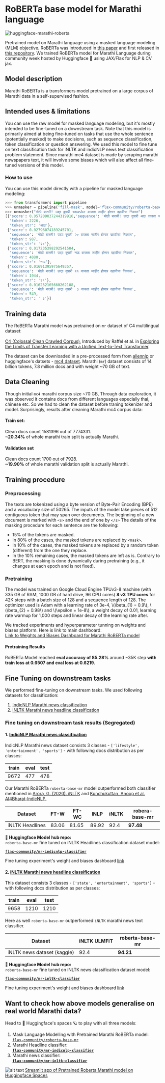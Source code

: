 # RoBERTa base model for Marathi language

![huggingface-marathi-roberta](huggingface-marathi-roberta.png)

Pretrained model on Marathi language using a masked language modeling (MLM) objective. RoBERTa was introduced in
[this paper](https://arxiv.org/abs/1907.11692) and first released in
[this repository](https://github.com/pytorch/fairseq/tree/master/examples/roberta). We trained RoBERTa model for Marathi Language during community week hosted by Huggingface 🤗 using JAX/Flax for NLP & CV jax.


## Model description
Marathi RoBERTa is a transformers model pretrained on a large corpus of Marathi data in a self-supervised fashion. 

## Intended uses & limitations
You can use the raw model for masked language modeling, but it's mostly intended to be fine-tuned on a downstream task.
Note that this model is primarily aimed at being fine-tuned on tasks that use the whole sentence (potentially masked)
to make decisions, such as sequence classification, token classification or question answering. We used this model to fine tune on text classification task for iNLTK and indicNLP news text classification problem statement. Since marathi mc4 dataset is made by scraping marathi newspapers text, it will involve some biases which will also affect all fine-tuned versions of this model.

### How to use
You can use this model directly with a pipeline for masked language modeling:
```python
>>> from transformers import pipeline
>>> unmasker = pipeline('fill-mask', model='flax-community/roberta-base-mr')
>>> unmasker("मोठी बातमी! उद्या दुपारी <mask> वाजता जाहीर होणार दहावीचा निकाल")
[{'score': 0.057209037244319916,'sequence': 'मोठी बातमी! उद्या दुपारी आठ वाजता जाहीर होणार दहावीचा निकाल',
  'token': 2226,
  'token_str': 'आठ'},
 {'score': 0.02796074189245701,
  'sequence': 'मोठी बातमी! उद्या दुपारी २० वाजता जाहीर होणार दहावीचा निकाल',
  'token': 987,
  'token_str': '२०'},
 {'score': 0.017235398292541504,
  'sequence': 'मोठी बातमी! उद्या दुपारी नऊ वाजता जाहीर होणार दहावीचा निकाल',
  'token': 4080,
  'token_str': 'नऊ'},
 {'score': 0.01691395975649357,
  'sequence': 'मोठी बातमी! उद्या दुपारी २१ वाजता जाहीर होणार दहावीचा निकाल',
  'token': 1944,
  'token_str': '२१'},
 {'score': 0.016252165660262108,
  'sequence': 'मोठी बातमी! उद्या दुपारी  ३ वाजता जाहीर होणार दहावीचा निकाल',
  'token': 549,
  'token_str': ' ३'}]
```

## Training data
The RoBERTa Marathi model was pretrained on `mr` dataset of C4 multilingual dataset:
<br>
<br>
[C4 (Colossal Clean Crawled Corpus)](https://yknzhu.wixsite.com/mbweb), Introduced by Raffel et al. in [Exploring the Limits of Transfer Learning with a Unified Text-to-Text Transformer](https://paperswithcode.com/paper/exploring-the-limits-of-transfer-learning). 

The dataset can be downloaded in a pre-processed form from [allennlp](https://github.com/allenai/allennlp/discussions/5056) or huggingface's datsets - [mc4 dataset](https://huggingface.co/datasets/mc4).
  Marathi (`mr`) dataset consists of 14 billion tokens, 7.8 million docs and with weight ~70 GB of text.

## Data Cleaning

Though initial `mc4` marathi corpus size ~70 GB, Through data exploration, it was observed it contains docs from different languages especially thai, chinese etc. So we had to clean the dataset before traning tokenizer and model. Surprisingly, results after cleaning Marathi mc4 corpus data:

#### **Train set:**
Clean docs count 1581396 out of 7774331. <br>
**~20.34%** of whole marathi train split is actually Marathi.

#### **Validation set**
Clean docs count 1700 out of 7928. <br>
**~19.90%** of whole marathi validation split is actually Marathi.

## Training procedure
### Preprocessing
The texts are tokenized using a byte version of Byte-Pair Encoding (BPE) and a vocabulary size of 50265. The inputs of
the model take pieces of 512 contiguous token that may span over documents. The beginning of a new document is marked
with `<s>` and the end of one by `</s>`
The details of the masking procedure for each sentence are the following:
- 15% of the tokens are masked.
- In 80% of the cases, the masked tokens are replaced by `<mask>`.
- In 10% of the cases, the masked tokens are replaced by a random token (different) from the one they replace.
- In the 10% remaining cases, the masked tokens are left as is.
Contrary to BERT, the masking is done dynamically during pretraining (e.g., it changes at each epoch and is not fixed).
### Pretraining
The model was trained on Google Cloud Engine TPUv3-8 machine (with 335 GB of RAM, 1000 GB of hard drive, 96 CPU cores) **8 v3 TPU cores** for 42K steps with a batch size of 128 and a sequence length of 128. The
optimizer used is Adam with a learning rate of 3e-4, \\(\beta_{1} = 0.9\\), \\(\beta_{2} = 0.98\\) and
\\(\epsilon = 1e-8\\), a weight decay of 0.01, learning rate warmup for 1,000 steps and linear decay of the learning
rate after.

We tracked experiments and hyperparameter tunning on weights and biases platform. Here is link to main dashboard: <br>
[Link to Weights and Biases Dashboard for Marathi RoBERTa model](https://wandb.ai/nipunsadvilkar/roberta-base-mr/runs/19qtskbg?workspace=user-nipunsadvilkar)

#### **Pretraining Results**

RoBERTa Model reached **eval accuracy of 85.28%** around ~35K step **with train loss at 0.6507 and eval loss at 0.6219**.


## Fine Tuning on downstream tasks
We performed fine-tuning on downstream tasks. We used following datasets for classification:

1. [IndicNLP Marathi news classification](https://github.com/ai4bharat-indicnlp/indicnlp_corpus#publicly-available-classification-datasets)
2. [iNLTK Marathi news headline classification](https://www.kaggle.com/disisbig/marathi-news-dataset)

### **Fine tuning on downstream task results (Segregated)**

#### 1. [IndicNLP Marathi news classification](https://github.com/ai4bharat-indicnlp/indicnlp_corpus#publicly-available-classification-datasets)

IndicNLP Marathi news dataset consists 3 classes - `['lifestyle', 'entertainment', 'sports']` - with following docs distribution as per classes:

| train | eval | test
| -- | -- | --
| 9672 | 477 | 478

Our Marathi RoBERTa `roberta-base-mr` model outperformed both classifier mentioned in [Arora, G. (2020). iNLTK](https://www.semanticscholar.org/paper/iNLTK%3A-Natural-Language-Toolkit-for-Indic-Languages-Arora/5039ed9e100d3a1cbbc25a02c82f6ee181609e83/figure/3) and [Kunchukuttan, Anoop et al. AI4Bharat-IndicNLP.](https://www.semanticscholar.org/paper/AI4Bharat-IndicNLP-Corpus%3A-Monolingual-Corpora-and-Kunchukuttan-Kakwani/7997d432925aff0ba05497d2893c09918298ca55/figure/4)


Dataset | FT-W | FT-WC | INLP | iNLTK | robera-base-mr
-- | -- | -- | -- | -- | --
iNLTK Headlines | 83.06 | 81.65 | 89.92 | 92.4 | **97.48**

**🤗 Huggingface Model hub repo:**<br>
`roberta-base-mr` fine tuned on iNLTK Headlines classification dataset model:

[**`flax-community/mr-indicnlp-classifier`**](https://huggingface.co/flax-community/mr-indicnlp-classifier)

Fine tuning experiment's weight and biases dashboard [link](https://wandb.ai/nipunsadvilkar/huggingface/runs/1242bike?workspace=user-nipunsadvilkar
)


#### 2. [iNLTK Marathi news headline classification](https://www.kaggle.com/disisbig/marathi-news-dataset)

This dataset consists 3 classes - `['state', 'entertainment', 'sports']` -  with following docs distribution as per classes:

| train | eval | test
| -- | -- | --
| 9658 | 1210 | 1210

Here as well `roberta-base-mr` outperformed `iNLTK` marathi news text classifier.

Dataset | iNLTK ULMFiT | roberta-base-mr
-- | -- | --
iNLTK news dataset (kaggle) | 92.4 | **94.21**

**🤗 Huggingface Model hub repo:**<br>
`roberta-base-mr` fine tuned on iNLTK news classification dataset model:

[**`flax-community/mr-inltk-classifier`**](https://huggingface.co/flax-community/mr-inltk-classifier)

Fine tuning experiment's weight and biases dashboard [link](https://wandb.ai/nipunsadvilkar/huggingface/runs/2u5l9hon?workspace=user-nipunsadvilkar
)

## **Want to check how above models generalise on real world Marathi data?**

Head to 🤗 Huggingface's spaces 🪐 to play with all three models:
1. Mask Language Modelling with Pretrained Marathi RoBERTa model: <br>
[`flax-community/roberta-base-mr`](https://huggingface.co/flax-community/roberta-base-mr)
2. Marathi Headline classifier: <br>
[**`flax-community/mr-indicnlp-classifier`**](https://huggingface.co/flax-community/mr-indicnlp-classifier)
3. Marathi news classifier: <br>
[**`flax-community/mr-inltk-classifier`**](https://huggingface.co/flax-community/mr-inltk-classifier)

![alt text](https://huggingface.co/docs/assets/hub/icon-space.svg)
[Streamlit app of Pretrained Roberta Marathi model on Huggingface Spaces](https://huggingface.co/spaces/flax-community/roberta-base-mr)



<!-- []https://huggingface.co/spaces/flax-community/roberta-base-mr -->